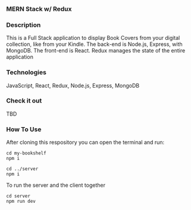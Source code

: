 ### MERN Stack w/ Redux

### Description

This is a Full Stack application to display Book Covers from your digital collection, like from your Kindle. The back-end is Node.js, Express, with MongoDB. The front-end is React. Redux manages the state of the entire application

### Technologies

JavaScript, React, Redux, Node.js, Express, MongoDB

### Check it out

TBD

### How To Use

After cloning this respository you can open the terminal and run:

```
cd my-bookshelf
npm i

cd ../server
npm i
```

To run the server and the client together

```
cd server
npm run dev
```
